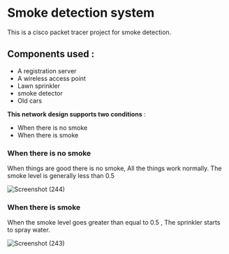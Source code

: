 # Smoke detection system

This is a cisco packet tracer project for smoke detection.

## Components used :

- A registration server
- A wireless access point
- Lawn sprinkler
- smoke detector
- Old cars

**This network design supports two conditions** :

- When there is no smoke
- When there is smoke

### When there is no smoke

When things are good there is no smoke, All the things work normally. The smoke level is generally less than 0.5

![Screenshot (244)](https://user-images.githubusercontent.com/90236635/197705378-f4122451-99ce-47b0-aabe-31c92dc99570.png)


### When there is smoke

When the smoke level goes greater than equal to 0.5 , The sprinkler starts to spray water.

![Screenshot (243)](https://user-images.githubusercontent.com/90236635/197707041-bfde568f-86f8-4e70-a60a-8c2c57001ab0.png)
